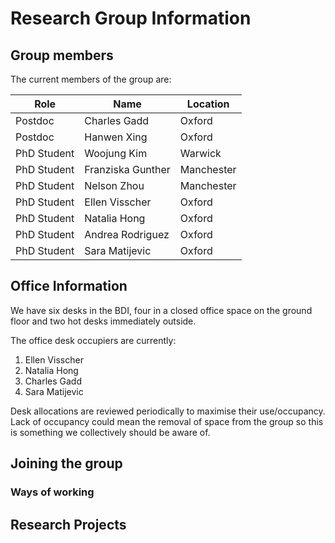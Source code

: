# Research Group Information

## Group members

The current members of the group are:

|Role|Name|Location|
|-------|-----------------|-------|
|Postdoc|Charles Gadd|Oxford|
|Postdoc|Hanwen Xing|Oxford|
|PhD Student|Woojung Kim|Warwick|
|PhD Student|Franziska Gunther|Manchester|
|PhD Student|Nelson Zhou|Manchester|
|PhD Student|Ellen Visscher|Oxford|
|PhD Student|Natalia Hong|Oxford|
|PhD Student|Andrea Rodriguez|Oxford|
|PhD Student|Sara Matijevic|Oxford|

## Office Information

We have six desks in the BDI, four in a closed office space on the ground floor and two hot desks immediately outside.

The office desk occupiers are currently:

1. Ellen Visscher
2. Natalia Hong
3. Charles Gadd
4. Sara Matijevic

Desk allocations are reviewed periodically to maximise their use/occupancy. Lack of occupancy could mean the removal of space from the group so this is something we collectively should be aware of.

## Joining the group

### Ways of working





## Research Projects
